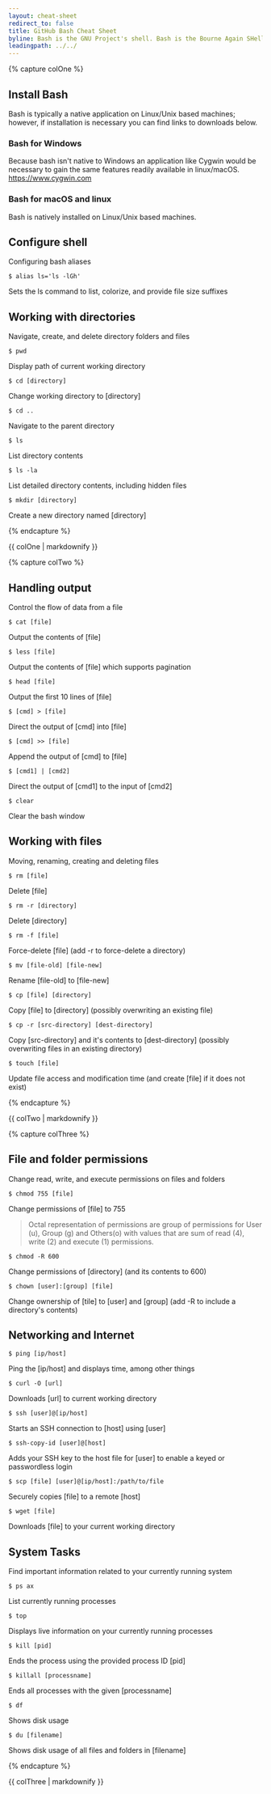 ```yaml
---
layout: cheat-sheet
redirect_to: false
title: GitHub Bash Cheat Sheet
byline: Bash is the GNU Project's shell. Bash is the Bourne Again SHell. Bash is an sh-compatible shell that incorporates useful features from the Korn shell (ksh) and C shell (csh). It is intended to conform to the IEEE POSIX P1003.2/ISO 9945.2 Shell and Tools standard. It offers functional improvements over sh for both programming and interactive use. In addition, most sh scripts can be run by Bash without modification.
leadingpath: ../../
---
```


{% capture colOne %}
## Install Bash
Bash is typically a native application on Linux/Unix based machines; however, if installation is necessary you can find links to downloads below.

### Bash for Windows
Because bash isn't native to Windows an application like Cygwin would be necessary to
gain the same features readily available in linux/macOS.  
https://www.cygwin.com

### Bash for macOS and linux
Bash is natively installed on Linux/Unix based machines.

## Configure shell
Configuring bash aliases

```$ alias ls='ls -lGh'```

Sets the ls command to list, colorize, and provide file size suffixes

## Working with directories
Navigate, create, and delete directory folders and files

```$ pwd```

Display path of current working directory

```$ cd [directory]```

Change working directory to [directory]

```$ cd ..```

Navigate to the parent directory

```$ ls```

List directory contents

```$ ls -la```

List detailed directory contents, including hidden files


```$ mkdir [directory]```

Create a new directory named [directory]

{% endcapture %}
<div class="col-md-6">
{{ colOne | markdownify }}
</div>

{% capture colTwo %}

## Handling output
Control the flow of data from a file

```$ cat [file]```

Output the contents of [file]


```$ less [file]```

Output the contents of [file] which supports pagination


```$ head [file]```

Output the first 10 lines of [file]


```$ [cmd] > [file] ```

Direct the output of [cmd] into [file]


```$ [cmd] >> [file]```

Append the output of [cmd] to [file]


```$ [cmd1] | [cmd2]```

Direct the output of [cmd1] to the input of [cmd2]


```$ clear```

Clear the bash window

## Working with files
Moving, renaming, creating and deleting files

```$ rm [file]```

Delete [file]


```$ rm -r [directory]```

Delete [directory]

```$ rm -f [file]```

Force-delete [file] (add -r to force-delete a directory)


```$ mv [file-old] [file-new]```

Rename [file-old] to [file-new]


```$ cp [file] [directory]```

Copy [file] to [directory] (possibly overwriting an existing file)


```$ cp -r [src-directory] [dest-directory]```

Copy [src-directory] and it's contents to [dest-directory] (possibly overwriting files in an existing directory)

```$ touch [file]```

Update file access and modification time (and create [file] if it does not exist)

{% endcapture %}
<div class="col-md-6">
{{ colTwo | markdownify }}
</div>
<div class="clearfix"></div>


{% capture colThree %}
## File and folder permissions
Change read, write, and execute permissions on files and folders


```$ chmod 755 [file]```

Change permissions of [file] to 755

> Octal representation of permissions are group of permissions for User (u), Group (g) and Others(o) with values that are sum of read (4), write (2) and execute (1) permissions.

```$ chmod -R 600```

Change permissions of [directory] (and its contents to 600)


```$ chown [user]:[group] [file]```

Change ownership of [tile] to [user] and [group] (add -R to include a directory's contents)

## Networking and Internet
```$ ping [ip/host]```

Ping the [ip/host] and displays time, among other things

```$ curl -O [url]```

Downloads [url] to current working directory

```$ ssh [user]@[ip/host]```

Starts an SSH connection to [host] using [user]

```$ ssh-copy-id [user]@[host]```

Adds your SSH key to the host file for [user] to enable a keyed or passwordless login

```$ scp [file] [user]@[ip/host]:/path/to/file```

Securely copies [file] to a remote [host]

```$ wget [file]```

Downloads [file] to your current working directory

## System Tasks

Find important information related to your currently running system

```$ ps ax```

List currently running processes

```$ top```

Displays live information on your currently running processes

```$ kill [pid]```

Ends the process using the provided process ID [pid]

```$ killall [processname]```

Ends all processes with the given [processname]

```$ df```

Shows disk usage

```$ du [filename]```

Shows disk usage of all files and folders in [filename]

{% endcapture %}
<div class="col-md-6">
{{ colThree | markdownify }}
</div>
